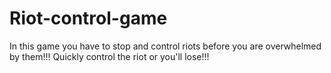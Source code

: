 # Riot-control-game
In this game you have to stop and control riots before you are overwhelmed by them!!! Quickly control the riot or you'll lose!!!
